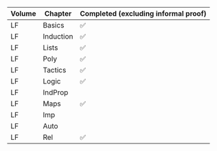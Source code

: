 | Volume | Chapter   | Completed (excluding informal proof) |
| ------ | --------- | :----------------------------------- |
| LF     | Basics    | ✅                                    |
| LF     | Induction | ✅                                    |
| LF     | Lists     | ✅                                    |
| LF     | Poly      | ✅                                    |
| LF     | Tactics   | ✅                                    |
| LF     | Logic     | ✅                                    |
| LF     | IndProp   |                                      |
| LF     | Maps      | ✅                                    |
| LF     | Imp       |                                       |
| LF     | Auto      |                                       |
| LF     | Rel       | ✅                                    |